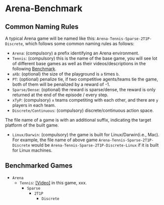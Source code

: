 # Arena-Benchmark



## Common Naming Rules

A typical Arena game will be named like this: ```Arena-Tennis-Sparse-2T1P-Discrete```, which follows some common naming rules as follows:

* ```Arena```: (compulsory) a prefix identifying an Arena environment.
* ```Tennis```: (compulsory) this is the name of the base game, you will see lot of different base games as well as their videos/descriptions in the following [Benchmark](#Benchmark).
* ```aXb```: (optional) the size of the playground is ```a``` times ```b```.
* ```PT```: (optional) penalize tie, if two competitive agents/teams tie the game, both of them will be penalized by a reward of -1.
* ```Sparse/Dense```: (optional) the reward is sparse/dense, the reward is only returned at the end of the episode / every step.
* ```xTyP```: (compulsory) ```x``` teams competiting with each other, and there are ```y``` players in each team.
* ```Discrete/Continuous```: (compulsory) discrete/continuous action space.

The file name of a game is with an additional suffix, indicating the target platform of the built game.
* ```Linux/Darwin```: (compulsory) the game is built for Linux/Darwin(i.e., Mac).
For example, the file name of above game ```Arena-Tennis-Sparse-2T1P-Discrete``` would be ```Arena-Tennis-Sparse-2T1P-Discrete-Linux``` if it is built for Linux machines.

## Benchmarked Games

- ```Arena```
  - ```Tennis```: [[Video]](xxx) in this game, xxx.
    - ```Sparse```
      - ```2T1P```
        - ```Discrete```
